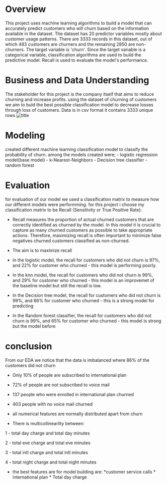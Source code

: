 # Overview

This project uses machine learning algorithms to build a model that can accurately predict customers who will churn based on the information available in the dataset. The dataset has 20 predictor variables mostly about customer usage patterns. There are 3333 records in this dataset, out of which 483 customers are churners and the remaining 2850 are non-churners. The target variable is 'churn'. Since the target variable is a categorical variable, classification algorithms are used to build the predictive model. Recall is used to evaluate the model's performance.

# Business and Data Understanding

The stakeholder for this project is the company itself that aims to reduce churning and increase profits.
using the dataset of churning of customers we aim to buld the best possible classification model to decrease losses through loss of customers.
Data is in csv format
it contains 3333 unique rows 
![title](https://github.com/williamm243/customer_retention/assets/124572173/48abfb75-fa2d-4cb4-bf61-dd1143b82eb4)

# Modeling
created different machine learning classification model to classify the probability of churn.
among the models created were;
                                - logistic regression model(base model)
                                - k-Nearest-Neighbors
                                - Decision tree classifier
                                - random forest

# Evaluation
for evaluation of our model we used a classification matrix to measure how our different models were performming.
for this project i choose my classification matrix  to  be Recall (Sensitivity or True Positive Rate):

- Recall measures the proportion of actual churned customers that are correctly identified as churned by the model. In this model it is crucial to capture as many churned customers as possible to take appropriate actions. Therefore, maximizing recall is often important to minimize false negatives churned customers classified as non-churned.

- The aim is to maximize recall
 -   In the logistic model, the recall for customers who did not churn is 97%, and 22% for customer who churned
    - this model is performing poorly.
- In the knn model, the recall for customers who did not churn is 99%, and 29% for customer who churned
       - this model is an improvemet of the baseline model but still the recall is low.
- In the Decision tree model, the recall for customers who did not churn is 99%, and 66% for customer who churned
       -  this is a strong model for predicting
- In the Random forest classifier, the recall for customers who did not churn is 99%, and 65% for customer who churned
       -  this model is strong but the model before

# conclusion
From our EDA we notice that the data is imbalanced where 86% of the customers did not churn

- Only 10% of people are subscribed to international plan

- 72% of people are not subscribed to voice mail

- 137 people who were enrolled in international plan churned

- 403 people with no voice mail churned

- all numerical features are normally distributed apart from churn

- There is multicollinearlity between:

 1 - total day charge and total day minutes

 2 - total eve charge and total eve minutes 
            
 3 - total intl charge and total intl minutes 

 4 - total night charge and total night minutes

- the best features are for model building are:
                        *customer service calls
                        * international plan
                        * Total day charge


